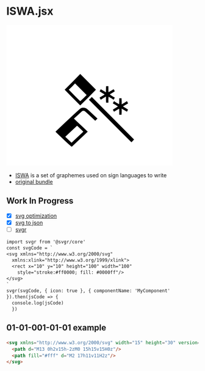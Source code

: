 # ISWA.jsx

![reactiontime](./reactiontime.png)

- [ISWA](http://www.signwriting.org/archive/docs7/sw0636_SignWriting_Alphabet_Manual_2010.pdf)
  is a set of graphemes used on sign languages to write
- [original bundle](http://www.movementwriting.org/symbolbank/downloads/ISWA2010/ISWA2010_Symbols_SVG.zip)

## Work In Progress

- [x] [svg optimization](https://github.com/svg/svgo)
- [x] [svg to json](https://github.com/elrumordelaluz/svgson)
- [ ] [svgr](https://www.smooth-code.com/open-source/svgr/docs/options/)

```
import svgr from '@svgr/core'
const svgCode = `
<svg xmlns="http://www.w3.org/2000/svg"
  xmlns:xlink="http://www.w3.org/1999/xlink">
  <rect x="10" y="10" height="100" width="100"
    style="stroke:#ff0000; fill: #0000ff"/>
</svg>
`
svgr(svgCode, { icon: true }, { componentName: 'MyComponent' }).then(jsCode => {
  console.log(jsCode)
  })
```

## 01-01-001-01-01 example
```html
<svg xmlns="http://www.w3.org/2000/svg" width="15" height="30" version="1.0">
  <path d="M13 0h2v15h-2zM0 15h15v15H0z"/>
  <path fill="#fff" d="M2 17h11v11H2z"/>
</svg>
```
